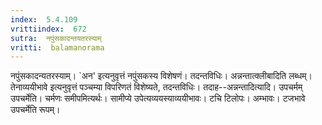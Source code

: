 ```yaml
---
index:  5.4.109
vrittiindex:  672
sutra:  नपुंसकादन्तयतरस्याम्
vritti:  balamanorama 
---
```


नपुंसकादन्यतरस्याम्। `अन' इत्यनुवृत्तं नपुंसकस्य विशेषणं। तदन्तविधिः। अन्नन्तात्क्लीबादिति लब्धम्। तेनाव्ययीभावे इत्यनुवृत्तं पञ्चम्या विपरिणतं विशेष्यते, तदन्तविधिः। तदाह--अन्नन्तादित्यादि। उपचर्मम् उपचर्मेति। चर्मणः समीपमित्यर्थः। सामीप्ये उपेत्यव्ययस्याव्ययीभावः। टचि टिलोपः। अम्भावः। टजभावे उपचर्मेति रूपम्। 

